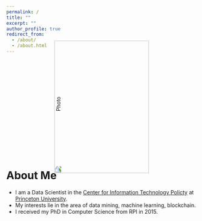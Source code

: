 ```yaml
---
permalink: /
title: ""
excerpt: ""
author_profile: true
redirect_from: 
  - /about/
  - /about.html
---
```


<p align="center">
  <img src="https://pranayanchuri.github.io/files/pranay_img.jpg?raw=true" alt="Photo" style="width: 350px; height: 250px; transform: rotate(270deg)"/> 
</p>

# About Me
* I am a Data Scientist in the [Center for Information Technology Policty](https://citp.princeton.edu) at [Princeton University](https://www.princeton.edu/).
* My interests lie in the area of data mining, machine learning, blockchain.
* I received my PhD in Computer Science from RPI in 2015.
